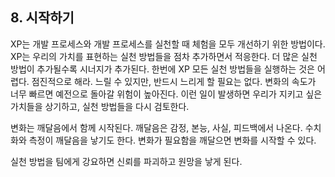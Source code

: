 
## 8. 시작하기

XP는 개발 프로세스와 개발 프로세스를 실천할 때 체험을 모두 개선하기 위한 방법이다. 
XP는 우리의 가치를 표현하는 실천 방법들을 점차 추가하면서 적응한다. 
더 많은 실천 방법이 추가될수록 시너지가 추가된다. 
한번에 XP 모든 실천 방법들을 실행하는 것은 어렵다. 
점진적으로 해라. 
느릴 수 있지만, 반드시 느리게 할 필요는 없다. 
변화의 속도가 너무 빠르면 예전으로 돌아갈 위험이 높아진다. 
이런 일이 발생하면 우리가 지키고 싶은 가치들을 상기하고, 실천 방법들을 다시 검토한다. 

변화는 깨달음에서 함께 시작된다. 
깨달음은 감정, 본능, 사실, 피드백에서 나온다. 
수치화와 측정이 깨달음을 낳기도 한다. 
변화가 필요함을 깨달으면 변화를 시작할 수 있다. 

실천 방법을 팀에게 강요하면 신뢰를 파괴하고 원망을 낳게 된다. 
